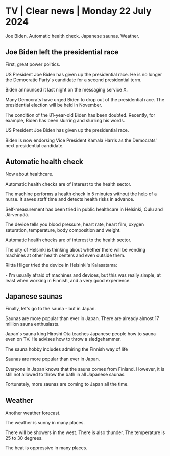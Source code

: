 # TV \| Clear news \| Monday 22 July 2024

Joe Biden. Automatic health check. Japanese saunas. Weather.

## Joe Biden left the presidential race

First, great power politics.

US President Joe Biden has given up the presidential race. He is no longer the Democratic Party's candidate for a second presidential term.

Biden announced it last night on the messaging service X.

Many Democrats have urged Biden to drop out of the presidential race. The presidential election will be held in November.

The condition of the 81-year-old Biden has been doubted. Recently, for example, Biden has been slurring and slurring his words.

US President Joe Biden has given up the presidential race.

Biden is now endorsing Vice President Kamala Harris as the Democrats' next presidential candidate.

## Automatic health check

Now about healthcare.

Automatic health checks are of interest to the health sector.

The machine performs a health check in 5 minutes without the help of a nurse. It saves staff time and detects health risks in advance.

Self-measurement has been tried in public healthcare in Helsinki, Oulu and Järvenpää.

The device tells you blood pressure, heart rate, heart film, oxygen saturation, temperature, body composition and weight.

Automatic health checks are of interest to the health sector.

The city of Helsinki is thinking about whether there will be vending machines at other health centers and even outside them.

Riitta Hilger tried the device in Helsinki's Kalasatama:

\- I'm usually afraid of machines and devices, but this was really simple, at least when working in Finnish, and a very good experience.

## Japanese saunas

Finally, let's go to the sauna - but in Japan.

Saunas are more popular than ever in Japan. There are already almost 17 million sauna enthusiasts.

Japan's sauna king Hiroshi Ota teaches Japanese people how to sauna even on TV. He advises how to throw a sledgehammer.

The sauna hobby includes admiring the Finnish way of life

Saunas are more popular than ever in Japan.

Everyone in Japan knows that the sauna comes from Finland. However, it is still not allowed to throw the bath in all Japanese saunas.

Fortunately, more saunas are coming to Japan all the time.

## Weather

Another weather forecast.

The weather is sunny in many places.

There will be showers in the west. There is also thunder. The temperature is 25 to 30 degrees.

The heat is oppressive in many places.

